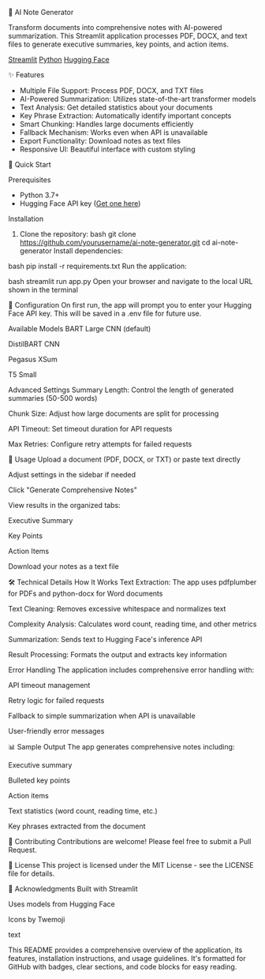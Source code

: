 📝 AI Note Generator

Transform documents into comprehensive notes with AI-powered summarization. This Streamlit application processes PDF, DOCX, and text files to generate executive summaries, key points, and action items.

[Streamlit](https://img.shields.io/badge/Streamlit-FF4B4B?style=for-the-badge&logo=Streamlit&logoColor=white)
[Python](https://img.shields.io/badge/Python-3776AB?style=for-the-badge&logo=python&logoColor=white)
[Hugging Face](https://img.shields.io/badge/Hugging%20Face-FFD21E?style=for-the-badge&logo=huggingface&logoColor=black)

✨ Features

- Multiple File Support: Process PDF, DOCX, and TXT files
- AI-Powered Summarization: Utilizes state-of-the-art transformer models
- Text Analysis: Get detailed statistics about your documents
- Key Phrase Extraction: Automatically identify important concepts
- Smart Chunking: Handles large documents efficiently
- Fallback Mechanism: Works even when API is unavailable
- Export Functionality: Download notes as text files
- Responsive UI: Beautiful interface with custom styling

🚀 Quick Start

Prerequisites

- Python 3.7+
- Hugging Face API key ([Get one here](https://huggingface.co/settings/tokens))

Installation

1. Clone the repository:
bash
git clone https://github.com/yourusername/ai-note-generator.git
cd ai-note-generator
Install dependencies:

bash
pip install -r requirements.txt
Run the application:

bash
streamlit run app.py
Open your browser and navigate to the local URL shown in the terminal

🔧 Configuration
On first run, the app will prompt you to enter your Hugging Face API key. This will be saved in a .env file for future use.

Available Models
BART Large CNN (default)

DistilBART CNN

Pegasus XSum

T5 Small

Advanced Settings
Summary Length: Control the length of generated summaries (50-500 words)

Chunk Size: Adjust how large documents are split for processing

API Timeout: Set timeout duration for API requests

Max Retries: Configure retry attempts for failed requests

📖 Usage
Upload a document (PDF, DOCX, or TXT) or paste text directly

Adjust settings in the sidebar if needed

Click "Generate Comprehensive Notes"

View results in the organized tabs:

Executive Summary

Key Points

Action Items

Download your notes as a text file

🛠️ Technical Details
How It Works
Text Extraction: The app uses pdfplumber for PDFs and python-docx for Word documents

Text Cleaning: Removes excessive whitespace and normalizes text

Complexity Analysis: Calculates word count, reading time, and other metrics

Summarization: Sends text to Hugging Face's inference API

Result Processing: Formats the output and extracts key information

Error Handling
The application includes comprehensive error handling with:

API timeout management

Retry logic for failed requests

Fallback to simple summarization when API is unavailable

User-friendly error messages

📊 Sample Output
The app generates comprehensive notes including:

Executive summary

Bulleted key points

Action items

Text statistics (word count, reading time, etc.)

Key phrases extracted from the document

🤝 Contributing
Contributions are welcome! Please feel free to submit a Pull Request.

📝 License
This project is licensed under the MIT License - see the LICENSE file for details.

🙏 Acknowledgments
Built with Streamlit

Uses models from Hugging Face

Icons by Twemoji

text

This README provides a comprehensive overview of the application, its features, installation instructions, and usage guidelines. It's formatted for GitHub with badges, clear sections, and code blocks for easy reading.
